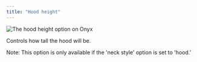 ```yaml
---
title: "Hood height"
---
```


![The hood height option on Onyx](hoodheight.svg)

Controls how tall the hood will be.

Note: This option is only available if the 'neck style' option is set to 'hood.'
